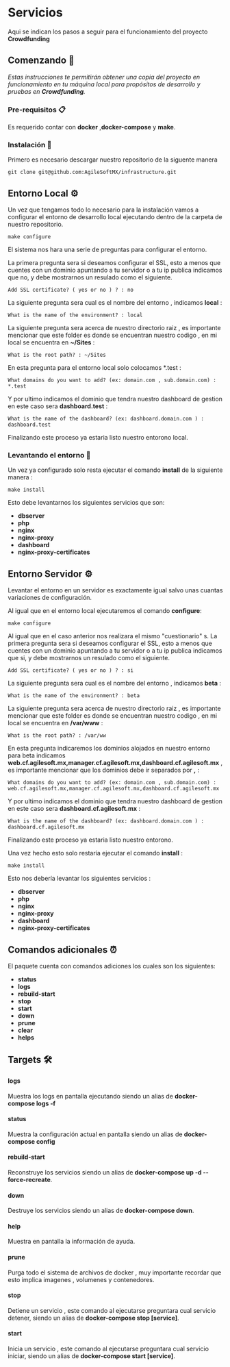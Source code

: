 
# Servicios 

Aqui se indican los pasos a seguir para el funcionamiento del proyecto **Crowdfunding**

## Comenzando 🚀

_Estas instrucciones te permitirán obtener una copia del proyecto en funcionamiento en tu máquina local para propósitos de desarrollo y pruebas en **Crowdfunding**._



### Pre-requisitos 📋

Es requerido contar con **docker** ,**docker-compose** y **make**.

### Instalación 🔧


Primero es necesario descargar nuestro repositorio de la siguente manera

```
git clone git@github.com:AgileSoftMX/infrastructure.git
```

## Entorno Local ⚙️

Un vez que tengamos todo lo necesario para la instalación vamos a configurar el entorno de desarrollo local
ejecutando dentro de la carpeta de nuestro repositorio.
```
make configure
```
El sistema nos hara una serie de preguntas para configurar el entorno.

La primera pregunta sera si deseamos configurar el SSL, esto a menos que cuentes con un dominio apuntando a tu servidor o a tu ip publica indicamos que no, y debe mostrarnos un resulado como el siguiente.
```
Add SSL certificate? ( yes or no ) ? : no
```
La siguiente pregunta sera cual es el nombre del entorno , indicamos **local** :
```
What is the name of the environment? : local
```
La siguiente pregunta sera acerca de nuestro directorio raiz , es importante mencionar que este folder es donde se encuentran nuestro codigo , en mi local se encuentra en **~/Sites** :
```
What is the root path? : ~/Sites
```
En esta pregunta para el entorno local solo colocamos *.test :
```
What domains do you want to add? (ex: domain.com , sub.domain.com) : *.test
```
Y por ultimo indicamos el dominio que tendra nuestro dashboard de gestion en este caso sera **dashboard.test** :
```
What is the name of the dashboard? (ex: dashboard.domain.com ) : dashboard.test
```

Finalizando este proceso ya estaria listo nuestro entorono local.

### Levantando el entorno 🔩

Un vez ya configurado solo resta ejecutar el comando **install** de la siguiente manera :
``` 
make install
```
Esto debe levantarnos los siguientes servicios que son:

- **dbserver**
- **php**
- **nginx**
- **nginx-proxy**
- **dashboard**
- **nginx-proxy-certificates**

## Entorno Servidor ⚙️

Levantar el entorno en un servidor es exactamente igual salvo unas cuantas variaciones de configuración.

Al igual que en el entorno local ejecutaremos el comando **configure**:
```
make configure
```
Al igual que en el caso anterior nos realizara el mismo "cuestionario" s.
La primera pregunta sera si deseamos configurar el SSL, esto a menos que cuentes con un dominio apuntando a tu servidor o a tu ip publica indicamos que si, y debe mostrarnos un resulado como el siguiente.
```
Add SSL certificate? ( yes or no ) ? : si
```
La siguiente pregunta sera cual es el nombre del entorno , indicamos **beta** :
```
What is the name of the environment? : beta
```
La siguiente pregunta sera acerca de nuestro directorio raiz , es importante mencionar que este folder es donde se encuentran nuestro codigo , en mi local se encuentra en **/var/www** :
```
What is the root path? : /var/ww
```
En esta pregunta indicaremos los dominios alojados en nuestro entorno para beta indicamos **web.cf.agilesoft.mx,manager.cf.agilesoft.mx,dashboard.cf.agilesoft.mx** , es importante mencionar que los dominios debe ir separados por **,** :
```
What domains do you want to add? (ex: domain.com , sub.domain.com) : web.cf.agilesoft.mx,manager.cf.agilesoft.mx,dashboard.cf.agilesoft.mx
```
Y por ultimo indicamos el dominio que tendra nuestro dashboard de gestion en este caso sera **dashboard.cf.agilesoft.mx** :
```
What is the name of the dashboard? (ex: dashboard.domain.com ) : dashboard.cf.agilesoft.mx
```

Finalizando este proceso ya estaria listo nuestro entorono.

Una vez hecho esto solo restaría ejecutar el comando **install** : 

```
make install
```

Esto nos debería levantar los siguientes servicios :

- **dbserver**
- **php**
- **nginx**
- **nginx-proxy**
- **dashboard**
- **nginx-proxy-certificates**

## Comandos adicionales ⏰
El paquete cuenta con comandos adiciones los cuales son los siguientes:

* **status**
* **logs**
* **rebuild-start**
* **stop**
* **start**
* **down**
* **prune**
* **clear**
* **helps**

## Targets 🛠️

#### logs
Muestra los logs en pantalla ejecutando siendo un alias de **docker-compose logs -f**

#### status
Muestra la configuración actual en pantalla siendo un alias de **docker-compose config**

#### rebuild-start
Reconstruye los servicios siendo un alias de **docker-compose up -d --force-recreate**.

#### down
Destruye los servicios siendo un alias de **docker-compose down**.

#### help
Muestra en pantalla la información de ayuda.

#### prune
Purga todo el sistema de archivos de docker , muy importante recordar que esto implica imagenes , volumenes y contenedores.

#### stop
Detiene un servicio , este comando al ejecutarse preguntara cual servicio detener, siendo un alias de **docker-compose stop [service]**.

#### start
Inicia un servicio , este comando al ejecutarse preguntara cual servicio iniciar, siendo un alias de **docker-compose start [service]**.